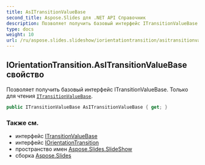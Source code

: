 ```yaml
---
title: AsITransitionValueBase
second_title: Aspose.Slides для .NET API Справочник
description: Позволяет получить базовый интерфейс ITransitionValueBase. Только для чтения ITransitionValueBase aspose.slides.slideshow/itransitionvaluebase.
type: docs
weight: 10
url: /ru/aspose.slides.slideshow/iorientationtransition/asitransitionvaluebase/
---
```


## IOrientationTransition.AsITransitionValueBase свойство

Позволяет получить базовый интерфейс ITransitionValueBase. Только для чтения [`ITransitionValueBase`](../../itransitionvaluebase).

```csharp
public ITransitionValueBase AsITransitionValueBase { get; }
```

### Также см.

* интерфейс [ITransitionValueBase](../../itransitionvaluebase)
* интерфейс [IOrientationTransition](../../iorientationtransition)
* пространство имен [Aspose.Slides.SlideShow](../../iorientationtransition)
* сборка [Aspose.Slides](../../../)

<!-- DO NOT EDIT: сгенерировано xmldocmd для Aspose.Slides.dll -->